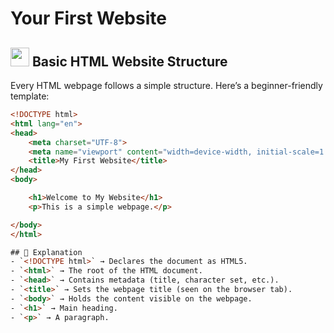 # Your First Website

## <img src= "https://cdn-icons-png.flaticon.com/128/174/174854.png" width = "30px"> Basic HTML Website Structure
Every HTML webpage follows a simple structure. Here’s a beginner-friendly template:  
```html
<!DOCTYPE html>
<html lang="en">
<head>
    <meta charset="UTF-8">
    <meta name="viewport" content="width=device-width, initial-scale=1.0">
    <title>My First Website</title>
</head>
<body>

    <h1>Welcome to My Website</h1>
    <p>This is a simple webpage.</p>

</body>
</html>

## 📌 Explanation
- `<!DOCTYPE html>` → Declares the document as HTML5.
- `<html>` → The root of the HTML document.
- `<head>` → Contains metadata (title, character set, etc.).
- `<title>` → Sets the webpage title (seen on the browser tab).
- `<body>` → Holds the content visible on the webpage.
- `<h1>` → Main heading.
- `<p>` → A paragraph.